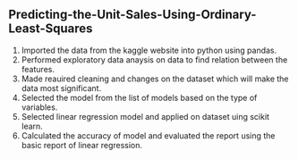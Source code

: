 ## Predicting-the-Unit-Sales-Using-Ordinary-Least-Squares

1. Imported the data from the kaggle website into python using pandas.
2. Performed exploratory data anaysis on data to find relation between the features.
3. Made reauired cleaning and changes on the dataset which will make the data most significant.
4. Selected the model from the list of models based on the type of variables.
5. Selected linear regression model and applied on dataset uing scikit learn.
6. Calculated the accuracy of model and evaluated the report using the basic report of linear regression.
